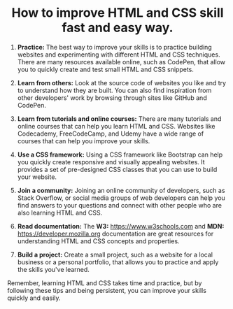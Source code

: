 <h1 align="center"> How to improve HTML and CSS skill fast and easy way.</h1>

1. **Practice:** The best way to improve your skills is to practice building websites and experimenting with different HTML and CSS techniques. There are many resources available online, such as CodePen, that allow you to quickly create and test small HTML and CSS snippets.

2. **Learn from others:** Look at the source code of websites you like and try to understand how they are built. You can also find inspiration from other developers' work by browsing through sites like GitHub and CodePen.

3. **Learn from tutorials and online courses:** There are many tutorials and online courses that can help you learn HTML and CSS. Websites like Codecademy, FreeCodeCamp, and Udemy have a wide range of courses that can help you improve your skills.

4. **Use a CSS framework:** Using a CSS framework like Bootstrap can help you quickly create responsive and visually appealing websites. It provides a set of pre-designed CSS classes that you can use to build your website.

5. **Join a community:** Joining an online community of developers, such as Stack Overflow, or social media groups of web developers can help you find answers to your questions and connect with other people who are also learning HTML and CSS.

6. **Read documentation:** The **W3:** https://www.w3schools.com and **MDN:** https://developer.mozilla.org documentation are great resources for understanding HTML and CSS concepts and properties.

7. **Build a project:** Create a small project, such as a website for a local business or a personal portfolio, that allows you to practice and apply the skills you've learned.

Remember, learning HTML and CSS takes time and practice, but by following these tips and being persistent, you can improve your skills quickly and easily.
